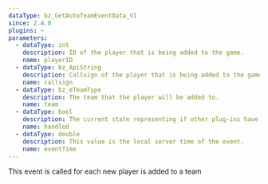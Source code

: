 ```yaml
---
dataType: bz_GetAutoTeamEventData_V1
since: 2.4.0
plugins: ~
parameters:
  - dataType: int
    description: ID of the player that is being added to the game.
    name: playerID
  - dataType: bz_ApiString
    description: Callsign of the player that is being added to the game.
    name: callsign
  - dataType: bz_eTeamType
    description: The team that the player will be added to.
    name: team
  - dataType: bool
    description: The current state representing if other plug-ins have modified the default team.
    name: handled
  - dataType: double
    description: This value is the local server time of the event.
    name: eventTime
---
```


This event is called for each new player is added to a team
